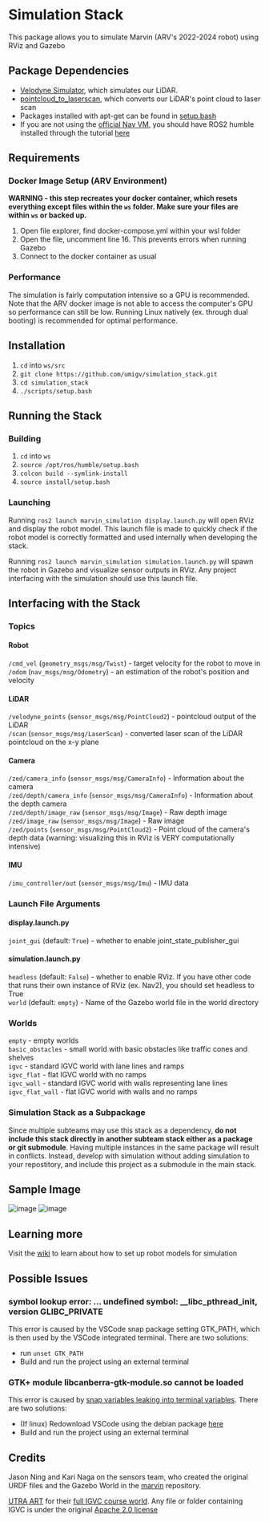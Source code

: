 # Simulation Stack
This package allows you to simulate Marvin (ARV's 2022-2024 robot) using RViz and Gazebo


## Package Dependencies
- [Velodyne Simulator](https://github.com/umigv/velodyne_simulator), which simulates our LiDAR.
- [pointcloud_to_laserscan](https://github.com/ros-perception/pointcloud_to_laserscan), which converts our LiDAR's point cloud to laser scan
- Packages installed with apt-get can be found in [setup.bash](https://github.com/umigv/simulation_stack/blob/main/scripts/setup.bash)
- If you are not using the [official Nav VM](https://github.com/umigv/nav-onboarding-2025), you should have ROS2 humble installed through the tutorial [here](https://docs.ros.org/en/humble/Installation/Alternatives/Ubuntu-Development-Setup.html)


## Requirements
### Docker Image Setup (ARV Environment)
**WARNING - this step recreates your docker container, which resets everything except files within the ```ws``` folder. Make sure your files are within ```ws``` or backed up.**
1. Open file explorer, find docker-compose.yml within your wsl folder
2. Open the file, uncomment line 16. This prevents errors when running Gazebo
3. Connect to the docker container as usual

### Performance
The simulation is fairly computation intensive so a GPU is recommended. Note that the ARV docker image is not able to access the computer's GPU so performance can still be low. Running Linux natively (ex. through dual booting) is recommended for optimal performance.


## Installation
1. ```cd``` into ```ws/src```
2. ```git clone https://github.com/umigv/simulation_stack.git```
3. ```cd simulation_stack```
4. ```./scripts/setup.bash```


## Running the Stack
### Building
1. ```cd``` into ```ws```
2. ```source /opt/ros/humble/setup.bash```
3. ```colcon build --symlink-install```
4. ```source install/setup.bash```

### Launching
Running ```ros2 launch marvin_simulation display.launch.py``` will open RViz and display the robot model. This launch file is made to quickly check if the robot model is correctly formatted and used internally when developing the stack.

Running ```ros2 launch marvin_simulation simulation.launch.py``` will spawn the robot in Gazebo and visualize sensor outputs in RViz. Any project interfacing with the simulation should use this launch file.


## Interfacing with the Stack
### Topics
#### Robot
```/cmd_vel``` (```geometry_msgs/msg/Twist```) - target velocity for the robot to move in  
```/odom``` (```nav_msgs/msg/Odometry```) - an estimation of the robot's position and velocity  

#### LiDAR
```/velodyne_points``` (```sensor_msgs/msg/PointCloud2```) - pointcloud output of the LiDAR  
```/scan``` (```sensor_msgs/msg/LaserScan```) - converted laser scan of the LiDAR pointcloud on the x-y plane  

#### Camera
```/zed/camera_info``` (```sensor_msgs/msg/CameraInfo```) - Information about the camera  
```/zed/depth/camera_info``` (```sensor_msgs/msg/CameraInfo```) - Information about the depth camera  
```/zed/depth/image_raw``` (```sensor_msgs/msg/Image```) - Raw depth image  
```/zed/image_raw``` (```sensor_msgs/msg/Image```) - Raw image  
```/zed/points``` (```sensor_msgs/msg/PointCloud2```) - Point cloud of the camera's depth data (warning: visualizing this in RViz is VERY computationally intensive)  

#### IMU
```/imu_controller/out``` (```sensor_msgs/msg/Imu```) - IMU data  

### Launch File Arguments
#### display.launch.py
```joint_gui``` (default: ```True```) - whether to enable joint_state_publisher_gui

#### simulation.launch.py
```headless``` (default: ```False```) - whether to enable RViz. If you have other code that runs their own instance of RViz (ex. Nav2), you should set headless to True  
```world``` (default: ```empty```) - Name of the Gazebo world file in the world directory

### Worlds
```empty``` - empty worlds  
```basic_obstacles``` - small world with basic obstacles like traffic cones and shelves  
```igvc``` - standard IGVC world with lane lines and ramps  
```igvc_flat``` - flat IGVC world with no ramps  
```igvc_wall``` - standard IGVC world with walls representing lane lines  
```igvc_flat_wall``` - flat IGVC world with walls and no ramps  

### Simulation Stack as a Subpackage
Since multiple subteams may use this stack as a dependency, **do not include this stack directly in another subteam stack either as a package or git submodule**. Having multiple instances in the same package will result in conflicts. Instead, develop with simulation without adding simulation to your repostitory, and include this project as a submodule in the main stack.

## Sample Image
![image](https://github.com/umigv/simulation_stack/assets/71594512/d06b174b-d1e1-4ed9-87ef-9c0c3b0abce3)
![image](https://github.com/umigv/simulation_stack/assets/71594512/9130685b-c081-4591-942f-6b38e1be852f)

## Learning more
Visit the [wiki](https://github.com/umigv/simulation_stack/wiki) to learn about how to set up robot models for simulation

## Possible Issues
### symbol lookup error: ... undefined symbol: __libc_pthread_init, version GLIBC_PRIVATE
This error is caused by the VSCode snap package setting GTK_PATH, which is then used by the VSCode integrated terminal. There are two solutions:
- run ``` unset GTK_PATH ```
- Build and run the project using an external terminal

### GTK+ module libcanberra-gtk-module.so cannot be loaded  
This error is caused by [snap variables leaking into terminal variables](https://github.com/microsoft/vscode/issues/179086). There are two solutions:
- (If linux) Redownload VSCode using the debian package [here](https://code.visualstudio.com/download)
- Build and run the project using an external terminal


## Credits
Jason Ning and Kari Naga on the sensors team, who created the original URDF files and the Gazebo World in the [marvin](https://github.com/umigv/marvin/tree/main/urdf) repository.  

[UTRA ART](https://github.com/UTRA-ART) for their [full IGVC course world](https://github.com/UTRA-ART/Caffeine/tree/master/worlds/). Any file or folder containing IGVC is under the original [Apache 2.0 license](https://github.com/umigv/simulation_stack/blob/igvc_course/marvin_simulation/world/LICENSE)
